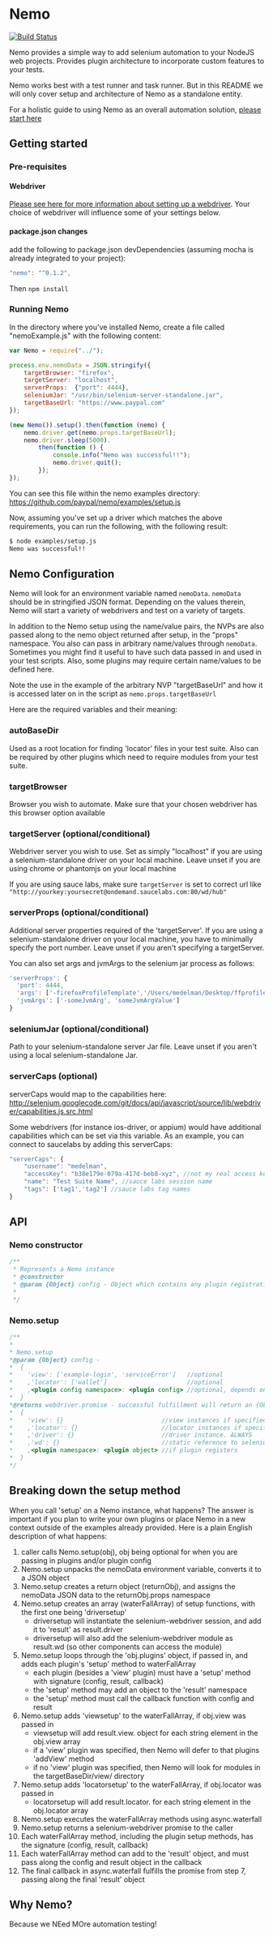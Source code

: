 # Nemo

[![Build Status](https://travis-ci.org/paypal/nemo.svg)](https://travis-ci.org/paypal/nemo)

Nemo provides a simple way to add selenium automation to your NodeJS web projects. Provides plugin architecture to
incorporate custom features to your tests.

Nemo works best with a test runner and task runner. But in this README we will only cover setup and architecture of Nemo
as a standalone entity.

For a holistic guide to using Nemo as an overall automation solution, [please start here](https://github.com/paypal/nemo-docs)


## Getting started

### Pre-requisites

#### Webdriver

[Please see here for more information about setting up a webdriver](https://github.com/paypal/nemo-docs/blob/master/driver-setup.md). Your choice of webdriver will influence some of your settings below.

#### package.json changes

add the following to package.json devDependencies (assuming mocha is already integrated to your project):

```javascript
"nemo": "^0.1.2",
```

Then `npm install`

### Running Nemo

In the directory where you've installed Nemo, create a file called "nemoExample.js" with the following content:

```javascript
var Nemo = require("../");

process.env.nemoData = JSON.stringify({
	targetBrowser: "firefox",
	targetServer: "localhost",
	serverProps:  {"port": 4444},
	seleniumJar: "/usr/bin/selenium-server-standalone.jar",
	targetBaseUrl: "https://www.paypal.com"
});

(new Nemo()).setup().then(function (nemo) {
	nemo.driver.get(nemo.props.targetBaseUrl);
	nemo.driver.sleep(5000).
		then(function () {
			console.info("Nemo was successful!!");
			nemo.driver.quit();
		});
});
```

You can see this file within the nemo examples directory:
https://github.com/paypal/nemo/examples/setup.js

Now, assuming you've set up a driver which matches the above requirements, you can run the following, with the following result:

```bash
$ node examples/setup.js
Nemo was successful!!
```

## Nemo Configuration

Nemo will look for an environment variable named `nemoData`. `nemoData` should be in stringified JSON format. Depending on
the values therein, Nemo will start a variety of webdrivers and test on a variety of targets.

In addition to the Nemo setup using the name/value pairs, the NVPs are also passed along to the nemo object returned after setup,
in the "props" namespace. You also can pass in arbitrary name/values through `nemoData`. Sometimes you might find it useful to have
such data passed in and used in your test scripts. Also, some plugins may require certain name/values to be defined here.

Note the use in the example of the arbitrary NVP "targetBaseUrl" and how it is accessed later on in the script as `nemo.props.targetBaseUrl`

Here are the required variables and their meaning:

### autoBaseDir

Used as a root location for finding 'locator' files in your test suite. Also can be required by other plugins
which need to require modules from your test suite.

### targetBrowser

Browser you wish to automate. Make sure that your chosen webdriver has this browser option available

### targetServer (optional/conditional)

Webdriver server you wish to use. Set as simply "localhost" if you are using a selenium-standalone driver on your local machine.
Leave unset if you are using chrome or phantomjs on your local machine

If you are using sauce labs, make sure `targetServer` is set to correct url like `"http://yourkey:yoursecret@ondemand.saucelabs.com:80/wd/hub"`

### serverProps (optional/conditional)

Additional server properties required of the 'targetServer'. If you are using a selenium-standalone driver on your local machine,
you have to minimally specify the port number. Leave unset if you aren't specifying a targetServer.

You can also set args and jvmArgs to the selenium jar process as follows:

```javascript
'serverProps': {
  'port': 4444,
  'args': ['-firefoxProfileTemplate','/Users/medelman/Desktop/ffprofiles'],
  'jvmArgs': ['-someJvmArg', 'someJvmArgValue']
}
```

### seleniumJar (optional/conditional)

Path to your selenium-standalone server Jar file. Leave unset if you aren't using a local selenium-standalone Jar.

### serverCaps (optional)

serverCaps would map to the capabilities here: http://selenium.googlecode.com/git/docs/api/javascript/source/lib/webdriver/capabilities.js.src.html

Some webdrivers (for instance ios-driver, or appium) would have additional capabilities which can be set via this variable. As an example, you can connect to saucelabs by adding this serverCaps:

```javascript
"serverCaps": {
	"username": "medelman",
	"accessKey": "b38e179e-079a-417d-beb8-xyz", //not my real access key
	"name": "Test Suite Name", //sauce labs session name
	"tags": ['tag1','tag2'] //sauce labs tag names
}
```
## API

### Nemo constructor

```javascript
/**
 * Represents a Nemo instance
 * @constructor
 * @param {Object} config - Object which contains any plugin registration
 *
 */
```

### Nemo.setup

```javascript
/**
*
* Nemo.setup
*@param {Object} config -
*  {
*    'view': ['example-login', 'serviceError']   //optional
*    ,'locator': ['wallet']                      //optional
*    ,<plugin config namespace>: <plugin config> //optional, depends on plugin setup
*  }
*@returns webdriver.promise - successful fulfillment will return an {Object} as below:
*  {
*    'view': {}                           //view instances if specified in config
*    ,'locator': {}                       //locator instances if specified in config
*    ,'driver': {}                        //driver instance. ALWAYS
*    ,'wd': {}                            //static reference to selenium-webdriver. ALWAYS
*    ,<plugin namespace>: <plugin object> //if plugin registers
*  }
*/
```
## Breaking down the setup method

When you call 'setup' on a Nemo instance, what happens? The answer is important if you plan to write your own plugins or place Nemo in a new context outside of the examples already provided. Here is a plain English description of what happens:

1. caller calls Nemo.setup(obj), obj being optional for when you are passing in plugins and/or plugin config
2. Nemo.setup unpacks the nemoData environment variable, converts it to a JSON object
3. Nemo.setup creates a return object (returnObj), and assigns the nemoData JSON data to the returnObj.props namespace
2. Nemo.setup creates an array (waterFallArray) of setup functions, with the first one being 'driversetup'
   * driversetup will instantiate the selenium-webdriver session, and add it to 'result' as result.driver
   * driversetup will also add the selenium-webdriver module as result.wd (so other components can access the module)
3. Nemo.setup loops through the 'obj.plugins' object, if passed in, and adds each plugin's 'setup' method to waterFallArray
   * each plugin (besides a 'view' plugin) must have a 'setup' method with signature (config, result, callback)
   * the 'setup' method may add an object to the 'result' namespace
   * the 'setup' method must call the callback function with config and result
4. Nemo.setup adds 'viewsetup' to the waterFallArray, if obj.view was passed in
   * viewsetup will add result.view.<current view name> object for each string element in the obj.view array
   * if a 'view' plugin was specified, then Nemo will defer to that plugins 'addView' method
   * if no 'view' plugin was specified, then Nemo will look for modules in the targetBaseDir/view/ directory
5. Nemo.setup adds 'locatorsetup' to the waterFallArray, if obj.locator was passed in
   * locatorsetup will add result.locator.<current locator name> for each string element in the obj.locator array
6. Nemo.setup executes the waterFallArray methods using async.waterfall
7. Nemo.setup returns a selenium-webdriver promise to the caller
7. Each waterFallArray method, including the plugin setup methods, has the signature (config, result, callback)
8. Each waterFallArray method can add to the 'result' object, and must pass along the config and result object in the callback
9. The final callback in async.waterfall fulfills the promise from step 7, passing along the final 'result' object

## Why Nemo?

Because we NEed MOre automation testing!



